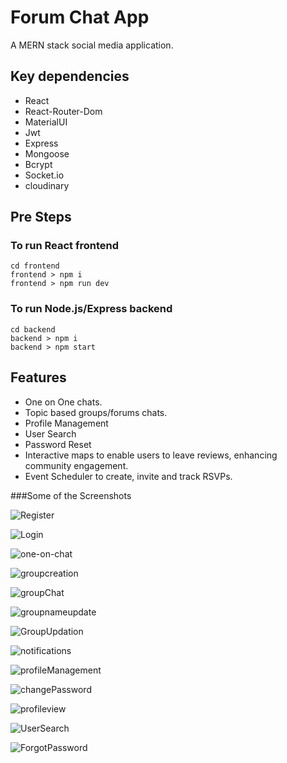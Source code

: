 # Forum Chat App
A MERN stack social media application.

## Key dependencies
- React
- React-Router-Dom
- MaterialUI
- Jwt
- Express
- Mongoose
- Bcrypt
- Socket.io
- cloudinary

## Pre Steps

### To run React frontend 
```
cd frontend
frontend > npm i
frontend > npm run dev
```

### To run Node.js/Express backend 
```
cd backend
backend > npm i
backend > npm start
```

## Features
- One on One chats.
- Topic based groups/forums chats.
- Profile Management
- User Search
- Password Reset
- Interactive maps to enable users to leave reviews, enhancing community engagement.
- Event Scheduler to create, invite and track RSVPs.
  
###Some of the Screenshots

![Register](https://github.com/user-attachments/assets/4a287b3d-ad10-47bb-851e-1c368e245320)

![Login](https://github.com/user-attachments/assets/85735c2a-1822-4bc2-9e23-0b031cfee62d)

![one-on-chat](https://github.com/user-attachments/assets/1768631f-b7b0-4390-b562-3c31443cb672)

![groupcreation](https://github.com/user-attachments/assets/b8f09f32-9ca2-49eb-8339-44612d82f8c3)

![groupChat](https://github.com/user-attachments/assets/a886bc6f-6b35-4fe7-b3b3-739a1c277cbc)

![groupnameupdate](https://github.com/user-attachments/assets/9ea7be2c-2aba-4ad8-86c6-66860f52d812)

![GroupUpdation](https://github.com/user-attachments/assets/63f97262-1bb2-45ba-b79d-2512ed294f8d)

![notifications](https://github.com/user-attachments/assets/c7176154-71c7-47fc-ab43-c187a484c01c)

![profileManagement](https://github.com/user-attachments/assets/c2c8d03d-5690-4348-b68c-f1b3b46f4bdf)

![changePassword](https://github.com/user-attachments/assets/5212948d-aa3b-46b1-9c9f-09d1bb2e4e66)

![profileview](https://github.com/user-attachments/assets/8d1f429a-cb30-4505-9df9-98aa80ef7feb)

![UserSearch](https://github.com/user-attachments/assets/76591986-dba3-45eb-8984-a62d84b4e3eb)

![ForgotPassword](https://github.com/user-attachments/assets/02b8adb8-13d5-4322-96d9-9f8f347de4b7)




